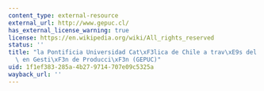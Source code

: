 ```yaml
---
content_type: external-resource
external_url: http://www.gepuc.cl/
has_external_license_warning: true
license: https://en.wikipedia.org/wiki/All_rights_reserved
status: ''
title: "la Pontificia Universidad Cat\xF3lica de Chile a trav\xE9s del Centro de Excelencia\
  \ en Gesti\xF3n de Producci\xF3n (GEPUC)"
uid: 1f1ef383-285a-4b27-9714-707e09c5325a
wayback_url: ''
---
```

